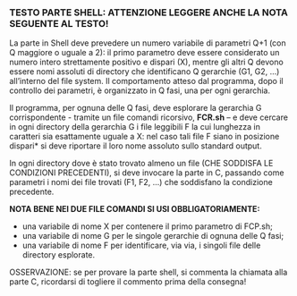 ### TESTO PARTE SHELL: ATTENZIONE LEGGERE ANCHE LA NOTA SEGUENTE AL TESTO!
La parte in Shell deve prevedere un numero variabile di parametri Q+1 (con Q maggiore o uguale a 2): il primo parametro
deve essere considerato un numero intero strettamente positivo e dispari (X), mentre gli altri Q devono essere nomi
assoluti di directory che identificano Q gerarchie (G1, G2, …) all’interno del file system. Il comportamento atteso dal
programma, dopo il controllo dei parametri, è organizzato in Q fasi, una per ogni gerarchia.

Il programma, per ognuna delle Q fasi, deve esplorare la gerarchia G corrispondente - tramite un file comandi ricorsivo,
**FCR.sh** – e deve cercare in ogni directory della gerarchia G i file leggibili F la cui lunghezza in caratteri sia esattamente
uguale a X: nel caso tali file F siano in posizione dispari* si deve riportare il loro nome assoluto sullo standard output. 

In ogni directory dove è stato trovato almeno un file (CHE SODDISFA LE CONDIZIONI PRECEDENTI), si deve invocare
la parte in C, passando come parametri i nomi dei file trovati (F1, F2, ...) che soddisfano la condizione precedente.

**NOTA BENE NEI DUE FILE COMANDI SI USI OBBLIGATORIAMENTE:**
- una variabile di nome X per contenere il primo parametro di FCP.sh;
- una variabile di nome G per le singole gerarchie di ognuna delle Q fasi;
- una variabile di nome F per identificare, via via, i singoli file delle directory esplorate.

OSSERVAZIONE: se per provare la parte shell, si commenta la chiamata alla parte C, ricordarsi di togliere il commento prima
della consegna!
